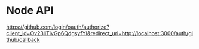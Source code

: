 # Node API

https://github.com/login/oauth/authorize?client_id=Ov23liTIvGp6QdgsyfYI&redirect_uri=http://localhost:3000/auth/github/callback
